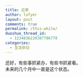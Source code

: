 ```yaml
---
title: 近来
author: lofyer
layout: post
comments: true
permalink: /this-while/
duoshuo_thread_id:
  - 1234836220387786778
categories:
  - 生活杂记
---
```

还好，有些事抓紧办，有些书抓紧看。  
未来的几个月中一直是这个状态。